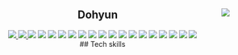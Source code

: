 
<div align="center">  
<img align="right" src="https://github-readme-stats.vercel.app/api/top-langs/?username=dordos&theme=onedark&exclude_repo=Computer-Science-Engineering&layout=compact&langs_count=10"/>

## Dohyun

<!-- portfoilo -->  
<a href="https://dordos.github.io/portfolio" target="_blank">
<img src="https://img.shields.io/badge/Portfolio-%23000000.svg?style=for-the-badge&logo=firefox&logoColor=#FF7139&link=href=https://dordos.github.io/portfolio"/>
</a>
<!-- linkedin -->  
<a href="https://www.linkedin.com/in/do-hyun-park-a35017185" target="_blank">
<img src="https://img.shields.io/badge/linkedin-%230077B5.svg?style=for-the-badge&logo=linkedin&logoColor=white&link=href=https://www.linkedin.com/in/do-hyun-park-a35017185"/>
</a>
<!-- e-mail -->    
<a href="mailto:pdhssf@gmail.com"><img src="https://img.shields.io/badge/Gmail-D14836?style=for-the-badge&logo=gmail&logoColor=white&link=mailto:pdhssf@gmail.com"/></a>
  
  
  <img src="https://img.shields.io/badge/html5-%23E34F26.svg?style=for-the-badge&logo=html5&logoColor=white">
  <img src="https://img.shields.io/badge/css3-%231572B6.svg?style=for-the-badge&logo=css3&logoColor=white">
  <img src="https://img.shields.io/badge/styled--components-DB7093?style=for-the-badge&logo=styled-components&logoColor=white">   
  <img src="https://img.shields.io/badge/SASS-hotpink.svg?style=for-the-badge&logo=SASS&logoColor=white"/>
  <img src="https://img.shields.io/badge/javascript-%23323330.svg?style=for-the-badge&logo=javascript&logoColor=%23F7DF1E"/>
  <img src="https://img.shields.io/badge/react-%2320232a.svg?style=for-the-badge&logo=react&logoColor=%2361DAFB"/>
  <img src="https://img.shields.io/badge/jquery-%230769AD.svg?style=for-the-badge&logo=jquery&logoColor=white"/>
  <img src="https://img.shields.io/badge/typescript-%23007ACC.svg?style=for-the-badge&logo=typescript&logoColor=white"/>
  <img src="https://img.shields.io/badge/node.js-6DA55F?style=for-the-badge&logo=node.js&logoColor=white"/>
  <img src="https://img.shields.io/badge/python-3670A0?style=for-the-badge&logo=python&logoColor=ffdd54"/>
  <img src="https://img.shields.io/badge/mysql-%2300f.svg?style=for-the-badge&logo=mysql&logoColor=white"/>
  <img src="https://img.shields.io/badge/MariaDB-003545?style=for-the-badge&logo=mariadb&logoColor=white"/>
  <img src="https://img.shields.io/badge/AWS-%23FF9900.svg?style=for-the-badge&logo=amazon-aws&logoColor=white"/>
  <img src="https://img.shields.io/badge/firebase-%23039BE5.svg?style=for-the-badge&logo=firebase"/>
  <img src="https://img.shields.io/badge/git-%23F05033.svg?style=for-the-badge&logo=git&logoColor=white"/>  
  <img src="https://img.shields.io/badge/Visual%20Studio%20Code-0078d7.svg?style=for-the-badge&logo=visual-studio-code&logoColor=white"/>
  
</div>

<div align="center"> 
 ## Tech skills
 
</div>
  
  
 
  




